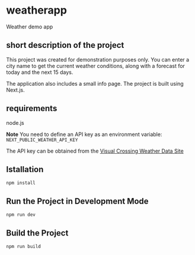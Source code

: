 # weatherapp
Weather demo app

## short description of the project

This project was created for demonstration purposes only. You can enter a city name to get the current weather conditions, along with a forecast for today and the next 15 days.

The application also includes a small info page. The project is built using Next.js.

## requirements

node.js

**Note**  You need to define an API key as an environment variable: `NEXT_PUBLIC_WEATHER_API_KEY`

The API key can be obtained from the [Visual Crossing Weather Data Site](https://www.visualcrossing.com/)

## Istallation

```
npm install
```

## Run the Project in Development Mode

```
npm run dev
```

## Build the Project

```
npm run build
```